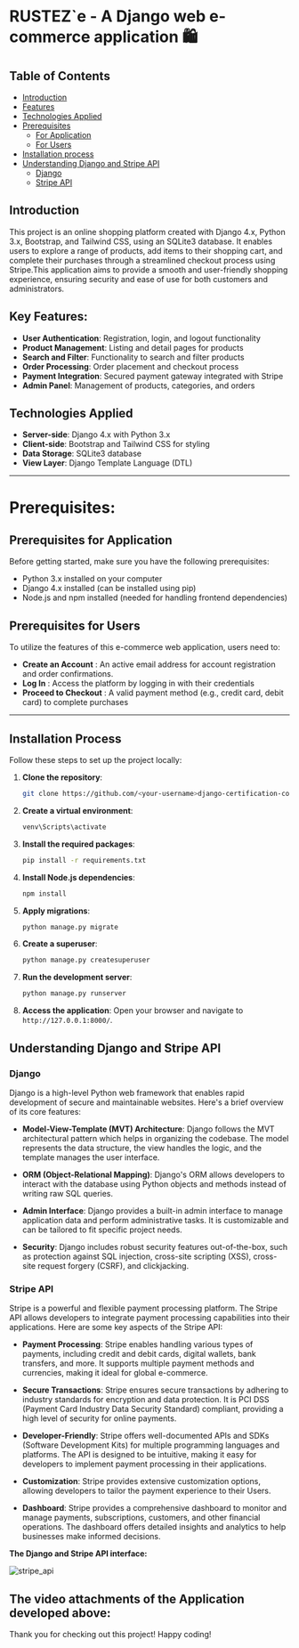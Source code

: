 # RUSTEZ`e - A Django web e-commerce application 🛍️

## Table of Contents

- [Introduction](#introduction)
- [Features](#key-features)
- [Technologies Applied](#technologies-applied)
- [Prerequisites](#prerequisites)
  - [For Application](#prerequisites-for-application)
  - [For Users](#prerequisites-for-users)
- [Installation process](#installation-process)
- [Understanding Django and Stripe API](#understanding-django-and-stripe-api)
  - [Django](#django)
  - [Stripe API](#stripe-api)

## Introduction

This project is an online shopping platform created with Django 4.x, Python 3.x, Bootstrap, and Tailwind CSS, using an SQLite3 database. It enables users to explore a range of products, add items to their shopping cart, and complete their purchases through a streamlined checkout process using Stripe.This application aims to provide a smooth and user-friendly shopping experience, ensuring security and ease of use for both customers and administrators.

## Key Features:

- **User Authentication**: Registration, login, and logout functionality
- **Product Management**: Listing and detail pages for products
- **Search and Filter**: Functionality to search and filter products
- **Order Processing**: Order placement and checkout process
- **Payment Integration**: Secured payment gateway integrated with Stripe
- **Admin Panel**: Management of products, categories, and orders

## Technologies Applied

- **Server-side**: Django 4.x with Python 3.x
- **Client-side**: Bootstrap and Tailwind CSS for styling
- **Data Storage**: SQLite3 database
- **View Layer**: Django Template Language (DTL)

---

# Prerequisites:

## Prerequisites for Application

Before getting started, make sure you have the following prerequisites:

- Python 3.x installed on your computer
- Django 4.x installed (can be installed using pip)
- Node.js and npm installed (needed for handling frontend dependencies)

## Prerequisites for Users

To utilize the features of this e-commerce web application, users need to:

- **Create an Account** : An active email address for account registration and order confirmations.
- **Log In** : Access the platform by logging in with their credentials
- **Proceed to Checkout** : A valid payment method (e.g., credit card, debit card) to complete purchases

---

## Installation Process

Follow these steps to set up the project locally:

1. **Clone the repository**:

   ```sh
   git clone https://github.com/<your-username>django-certification-course-e-commerce-application.git
   ```

2. **Create a virtual environment**:

   ```sh
   venv\Scripts\activate
   ```

3. **Install the required packages**:

   ```sh
   pip install -r requirements.txt
   ```

4. **Install Node.js dependencies**:

   ```sh
   npm install
   ```

5. **Apply migrations**:

   ```sh
   python manage.py migrate
   ```

6. **Create a superuser**:

   ```sh
   python manage.py createsuperuser
   ```

7. **Run the development server**:

   ```sh
   python manage.py runserver
   ```

8. **Access the application**:
   Open your browser and navigate to `http://127.0.0.1:8000/`.

## Understanding Django and Stripe API

### Django

Django is a high-level Python web framework that enables rapid development of secure and maintainable websites. Here's a brief overview of its core features:

- **Model-View-Template (MVT) Architecture**: Django follows the MVT architectural pattern which helps in organizing the codebase. The model represents the data structure, the view handles the logic, and the template manages the user interface.

- **ORM (Object-Relational Mapping)**: Django's ORM allows developers to interact with the database using Python objects and methods instead of writing raw SQL queries.
- **Admin Interface**: Django provides a built-in admin interface to manage application data and perform administrative tasks. It is customizable and can be tailored to fit specific project needs.

- **Security**: Django includes robust security features out-of-the-box, such as protection against SQL injection, cross-site scripting (XSS), cross-site request forgery (CSRF), and clickjacking.

### Stripe API

Stripe is a powerful and flexible payment processing platform. The Stripe API allows developers to integrate payment processing capabilities into their applications. Here are some key aspects of the Stripe API:

- **Payment Processing**: Stripe enables handling various types of payments, including credit and debit cards, digital wallets, bank transfers, and more. It supports multiple payment methods and currencies, making it ideal for global e-commerce.
- **Secure Transactions**: Stripe ensures secure transactions by adhering to industry standards for encryption and data protection. It is PCI DSS (Payment Card Industry Data Security Standard) compliant, providing a high level of security for online payments.

- **Developer-Friendly**: Stripe offers well-documented APIs and SDKs (Software Development Kits) for multiple programming languages and platforms. The API is designed to be intuitive, making it easy for developers to implement payment processing in their applications.
- **Customization**: Stripe provides extensive customization options, allowing developers to tailor the payment experience to their
  Users.
- **Dashboard**: Stripe provides a comprehensive dashboard to monitor and manage payments, subscriptions, customers, and other financial operations. The dashboard offers detailed insights and analytics to help businesses make informed decisions.

**The Django and Stripe API interface:**

![stripe_api](https://github.com/vishals25/django-certification-course-e-commerce-application/assets/142819017/1f3b3b5a-c975-40bd-85c8-89d9e0c2c6ff)

## The video attachments of the Application developed above:

Thank you for checking out this project! Happy coding!

